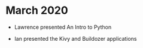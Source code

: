 # March 2020

* Lawrence presented An Intro to Python

* Ian presented the Kivy and Buildozer applications
